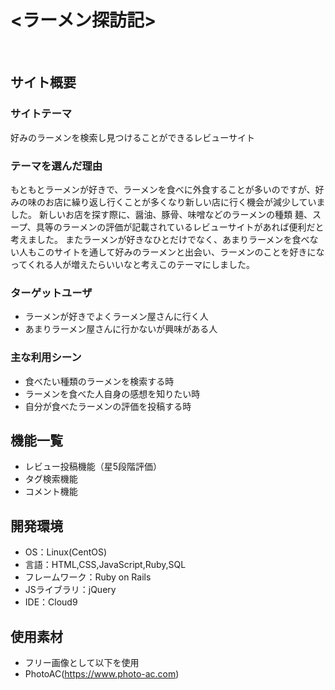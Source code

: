 # <ラーメン探訪記>
​
## サイト概要
### サイトテーマ
好みのラーメンを検索し見つけることができるレビューサイト
​
### テーマを選んだ理由
もともとラーメンが好きで、ラーメンを食べに外食することが多いのですが、好みの味のお店に繰り返し行くことが多くなり新しい店に行く機会が減少していました。
新しいお店を探す際に、醤油、豚骨、味噌などのラーメンの種類
麺、スープ、具等のラーメンの評価が記載されているレビューサイトがあれば便利だと考えました。
またラーメンが好きなひとだけでなく、あまりラーメンを食べない人もこのサイトを通して好みのラーメンと出会い、ラーメンのことを好きになってくれる人が増えたらいいなと考えこのテーマにしました。
​
### ターゲットユーザ
- ラーメンが好きでよくラーメン屋さんに行く人
- あまりラーメン屋さんに行かないが興味がある人
​
### 主な利用シーン
- 食べたい種類のラーメンを検索する時
- ラーメンを食べた人自身の感想を知りたい時
- 自分が食べたラーメンの評価を投稿する時
​
## 機能一覧
- レビュー投稿機能（星5段階評価）
- タグ検索機能
- コメント機能
​
## 開発環境
- OS：Linux(CentOS)
- 言語：HTML,CSS,JavaScript,Ruby,SQL
- フレームワーク：Ruby on Rails
- JSライブラリ：jQuery
- IDE：Cloud9
​
## 使用素材
- フリー画像として以下を使用
- PhotoAC(https://www.photo-ac.com)